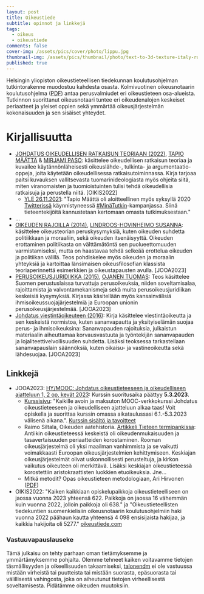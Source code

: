 ```yaml
---
layout: post
title: Oikeustiede
subtitle: opinnot ja linkkejä
tags:
  - oikeus
  - oikeustiede
comments: false
cover-img: /assets/pics/cover/photo/lippu.jpg
thumbnail-img: /assets/pics/thumbnail/photo/text-to-3d-texture-italy-runway-ml.jpg
published: true
---
```


Helsingin yliopiston oikeustieteellisen tiedekunnan koulutusohjelman tutkintorakenne muodostuu kahdesta osasta. Kolmivuotinen oikeusnotaarin koulutusohjelma ([PDF](https://www.helsinki.fi/assets/drupal/s3fs-public/migrated-degree-programme-group-pages/files/196221-valittu_on-rakenne_2020-2023.pdf)) antaa perusvalmiudet eri oikeustieteen osa-alueista. Tutkinnon suorittanut oikeusnotaari tuntee eri oikeudenalojen keskeiset periaatteet ja yleiset oppien sekä ymmärtää oikeusjärjestelmän kokonaisuuden ja sen sisäiset yhteydet.

# Kirjallisuutta


- [JOHDATUS OIKEUDELLISEN RATKAISUN TEORIAAN (2022)](https://www.unicontent.fi/tuote/johdatus_oikeudellisen_ratkaisun_teoriaan/), [TAPIO MÄÄTTÄ](https://yle.fi/a/3-12203524) & [MIRJAMI PASO](https://asianajajaliitto.fi/2017/01/hovioikeudenneuvos-mirjami-paso-ita-suomen-yliopiston-professor-of-practice-tehtavaan/): käsittelee oikeudellisen ratkaisun teoriaa ja kuvailee käytännönläheisesti oikeuslähde-, tulkinta- ja argumentaatio-oppeja, joita käytetään oikeudellisessa ratkaisutoiminnassa. Kirja tarjoaa paitsi kuvauksen vallitsevasta tuomarinideologiasta myös ohjeita siitä, miten viranomaisten ja tuomioistuinten tulisi tehdä oikeudellisia ratkaisuja ja perustella niitä. [OIKIS2022]
  - [YLE 26.11.2021](https://yle.fi/a/3-12203524): "Tapio Määttä oli aloitteellinen myös syksyllä 2020 [Twitterissä](https://twitter.com/tapiomaatta) käynnistyneessä [#MinäTutkin](https://twitter.com/hashtag/Min%C3%A4Tutkin?src=hashtag_click&f=live)-kampanjassa. Siinä tieteentekijöitä kannustetaan kertomaan omasta tutkimuksestaan."
- ...
- [OIKEUDEN RAJOILLA (2014)](https://www.unicontent.fi/tuote/oikeuden-rajoilla-oikeustieteen-valintakoekirja-2014/), [LINDROOS-HOVINHEIMO SUSANNA](https://researchportal.helsinki.fi/fi/persons/susanna-lindroos-hovinheimo): käsittelee oikeusteorian peruskysymyksiä, kuten oikeuden suhdetta politiikkaan ja moraaliin, sekä oikeuden itsenäisyyttä. Oikeuden erottaminen politiikasta on välttämätöntä sen puolueettomuuden varmistamiseksi, mutta on haastavaa tehdä selkeää erottelua oikeuden ja politiikan välillä. Teos pohdiskelee myös oikeuden ja moraalin yhteyksiä ja kartoittaa länsimaisen oikeusfilosofian klassista teoriaperinnettä esimerkkien ja oikeustapausten avulla. [JOOA2023]
- [PERUSOIKEUSJURIDIIKKA (2015)](https://www.unicontent.fi/tuote/perusoikeusjuridiikka/), [OJANEN TUOMAS](https://www.helsinki.fi/fi/tutustu-meihin/ihmiset/henkilohaku/tuomas-ojanen-9010012): Teos käsittelee Suomen perustuslaissa turvattuja perusoikeuksia, niiden soveltamisalaa, rajoittamista ja valvontamekanismeja sekä muita perusoikeusjuridiikan keskeisiä kysymyksiä. Kirjassa käsitellään myös kansainvälisiä ihmisoikeussuojajärjestelmiä ja Euroopan unionin perusoikeusjärjestelmää. [JOOA2023]
- [Johdatus viestintäoikeuteen (2016)](https://eduskunnankirjasto.finna.fi/Record/ekk.994090704006250): Kirja käsittelee viestintäoikeutta ja sen keskeistä normistoa, kuten sananvapautta ja yksityiselämän suojaa perus- ja ihmisoikeuksina: Sananvapauden rajoituksia, julkaistun materiaalin aiheuttamaa korvausvastuuta ja työntekijän sananvapauden ja lojaliteettivelvollisuuden suhdetta. Lisäksi teoksessa tarkastellaan sananvapauslain säännöksiä, kuten oikaisu- ja vastineoikeutta sekä lähdesuojaa. [JOOA2023]

## Linkkejä

- JOOA2023: [HY/MOOC: Johdatus oikeustieteeseen ja oikeudelliseen ajatteluun 1, 2 op, kevät 2023](https://digicampus.fi/course/view.php?id=3904): Kurssin suoritusaika päättyy **5.3.2023**. 
  - [Kurssisivu](https://studies.helsinki.fi/opintotarjonta/cur/otm-994417b6-88a5-4b57-910b-cc774d72461e): "Kaikille avoin ja maksuton MOOC-verkkokurssi Johdatus oikeustieteeseen ja oikeudelliseen ajatteluun alkaa taas! Voit opiskella ja suorittaa kurssin omassa aikataulussasi 6.1.-5.3.2023 välisenä aikana.". [Kurssin sisältö ja tavoitteet](https://digicampus.fi/mod/page/view.php?id=204308)  
  - Raimo Siltala, Oikeuden aatehistoria. [Artikkeli Tieteen termipankissa](https://tieteentermipankki.fi/wiki/Oikeustiede:oikeuden_aatehistoria/laajempi_kuvaus): Antiikin oikeustieteessä keskeistä oli oikeudenmukaisuuden ja tasavertaisuuden periaatteiden korostaminen. Rooman oikeusjärjestelmä oli yksi maailman vanhimmista ja se vaikutti voimakkaasti Euroopan oikeusjärjestelmien kehittymiseen. Keskiajan oikeusjärjestelmät olivat uskonnollisesti perusteltuja, ja kirkon vaikutus oikeuteen oli merkittävä. Lisäksi keskiajan oikeustieteessä korostettiin aristokraattisten luokkien etuoikeuksia. Jne...
  - Mitkä metodit? Opas oikeustieteen metodologiaan, Ari Hirvonen ([PDF](https://helda.helsinki.fi/bitstream/handle/10138/225264/hirvonen_mitka_metodit.pdf?sequence=1&isAllowed=y))
- OIKIS2022: "Kaiken kaikkiaan opiskelupaikkoja oikeustieteelliseen on jaossa vuonna 2023 yhteensä 622. Paikkoja on jaossa 16 vähemmän kuin vuonna 2022, jolloin paikkoja oli 638." ja "Oikeustieteellisten tiedekuntien suomenkielisiin oikeusnotaarin koulutusohjelmiin haki vuonna 2022 päähaun kautta yhteensä 4 098 ensisijaista hakijaa, ja kaikkia hakijoita oli 5277." [oikeustiede.com](https://www.oikeustiede.com/aiheet/oikeustieteellinen-aloituspaikat-ja-hakijamaara/)

### Vastuuvapauslauseke

Tämä julkaisu on tehty parhaan oman tietämyksemme ja ymmärtämyksemme pohjalta. Olemme tehneet kaiken voitavamme tietojen täsmällisyyden ja oikeellisuuden takaamiseksi, [talonendm](https://talonendm.github.io/) ei ole vastuussa mistään virheistä tai puutteista tai mistään suorasta, epäsuorasta tai välillisestä
vahingosta, joka on aiheutunut tietojen virheellisestä soveltamisesta. Pidätämme oikeuden muutoksiin.